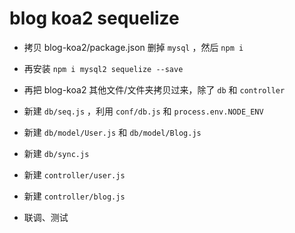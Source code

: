 # blog koa2 sequelize

- 拷贝 blog-koa2/package.json 删掉 `mysql` ，然后 `npm i`
- 再安装 `npm i mysql2 sequelize --save`
- 再把 blog-koa2 其他文件/文件夹拷贝过来，除了 `db` 和 `controller`


- 新建 `db/seq.js` ，利用 `conf/db.js` 和 `process.env.NODE_ENV`
- 新建 `db/model/User.js` 和 `db/model/Blog.js`
- 新建 `db/sync.js`


- 新建 `controller/user.js`
- 新建 `controller/blog.js`
- 联调、测试
